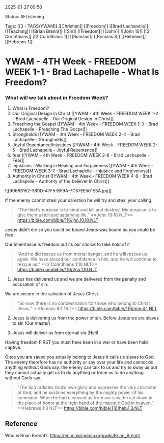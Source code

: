 2025-01-27 09:50

Status: #FListening 

Tags: [[3 - TAGS/YWAM]] [[Christian]] [[Freedom]] [[Brad Lachapelle]] [[Teaching]] [[Brian Brennt]]  [[Sin]] [[Freedom]]
[[John]] [[John 10]] [[2 Corinthians]] [[2 Corinthians 1]] [[Romans]] [[Romans 8]] [[Hebrews]] [[Hebrews 1]] 
# YWAM - 4TH Week - FREEDOM WEEK 1-1 - Brad Lachapelle - What Is Freedom?

### What will we talk about in Freedom Week?
1. What is Freedom?
2. Our Original Design In Christ [[YWAM - 4th Week - FREEDOM WEEK 1-2 - Brad Lachapelle - Our Original Design In Christ]]
3. Preaching the Gospel [[YWAM - 4th Week - FREEDOM WEEK 1-3 - Brad Lachapelle - Preaching The Gospel]]
4. Strongholds [[YWAM - 4th Week - FREEDOM WEEK 2-4 - Brad Lachapelle - Strongholds]]
5. Joyful Repentance/Injustices [[YWAM - 4th Week - FREEDOM WEEK 2-5 - Brad Lachapelle - Joyful Repentence]]
6. fear [[YWAM - 4th Week - FREEDOM WEEK 2-6 - Brad Lachapelle - Fear]]
7. Injustices - Walking in Healing and Forgiveness [[YWAM - 4th Week - FREEDOM WEEK 3-7 - Brad Lachapelle - Injustice and Forgiveness]]
8. Authority in Christ [[YWAM - 4th Week - FREEDOM WEEK 4-8 - Brad Lachapelle - Authority of the believer In Christ]]

![[9068B152-389D-47F5-B59A-7C57EE501E3A.jpg]]

If the enemy cannot steal your salvation he will try and steal your calling.

> “The thief’s purpose is to steal and kill and destroy. My purpose is to give them a rich and satisfying life.”
‭‭==John‬ ‭10‬:‭10‬ ‭NLT‬‬==
https://bible.com/bible/116/jhn.10.10.NLT

Jesus didn’t die so you could be bound
Jesus was bound so you could be free

Our inheritance is freedom but its our choice to take hold of it

> “And he did rescue us from mortal danger, and he will rescue us again. We have placed our confidence in him, and he will continue to rescue us.”
==‭‭2 Corinthians‬ ‭1‬:‭10‬ ‭NLT‬‬==
https://bible.com/bible/116/2co.1.10.NLT

1. Jesus has delivered us and we are delivered from the penalty and accusation of sin.

We are secure in the salvation of Jesus Christ.

> “So now there is no condemnation for those who belong to Christ Jesus.”
‭‭==Romans‬ ‭8‬:‭1‬ ‭NLT‬‬==
https://bible.com/bible/116/rom.8.1.NLT

2. Jesus is delivering us from the power of sin.
Before Jesus we are slaves to sin (Our master).

3. Jesus will deliver us from eternal sin (Hell)


Having freedom FIRST you must have been in a war or have been held captive.

Once you are saved you actually belong to Jesus it calls us slaves to God.
The enemy therefore has no authority or say over your life and cannot do anything without Gods say.
the enemy can talk to us and try to sway us but they cannot actually get us to do anything or force us to do anything without Gods say.

> “The Son radiates God’s own glory and expresses the very character of God, and he sustains everything by the mighty power of his command. When he had cleansed us from our sins, he sat down in the place of honor at the right hand of the majestic God in heaven.”
‭‭==Hebrews‬ ‭1‬:‭3‬ ‭NLT‬‬==
https://bible.com/bible/116/heb.1.3.NLT


## Reference

Who is Brian Brennt?:
https://en.m.wikipedia.org/wiki/Brian_Brennt